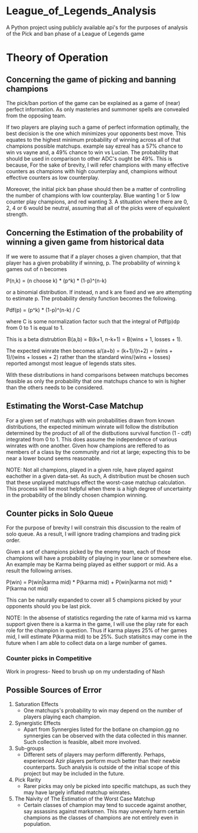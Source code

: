 # League_of_Legends_Analysis
A Python project using publicly available api's for the purposes of analysis of the Pick and ban phase of a League of Legends game

# Theory of Operation
## Concerning the game of picking and banning champions

The pick/ban portion of the game can be explained as a game of (near) perfect information. As only masteries and summoner spells are convealed from the opposing team. 

If two players are playing such a game of perfect information optimally, the best decision is the one which minimizes your opponents best move. This equates to the highest minimum probability of winning across all of that champions possible matchups. example say ezreal has a 57% chance to win vs vayne and, a 49% chance to win vs Lucian. The probability that should be used in comparison to other ADC's ought be 49%. This is because,  For the sake of brevity, I will refer champions with many effective counters as champions with high counterplay and, champions without effective counters as low counterplay.

Moreover, the initial pick ban phase should then be a matter of controlling the number of champions with low counterplay. Blue wanting 1 or 5 low counter play champions, and red wanting 3. A stituation where there are 0, 2, 4 or 6 would be neutral, assuming that all of the picks were of equivalent strength. 

## Concerning the Estimation of the probability of winning a given game from historical data

If we were to assume that if a player choses a given champion, that that player has a given probability if winning, p. The probability of winning k games out of n becomes 

P(n,k) = (n choose k) * (p^k) * (1-p)^(n-k) 

or a binomial distribution. If instead, n and k are fixed and we are attempting to estimate p. The probability density function becomes the following.

Pdf(p) = (p^k) * (1-p)^(n-k) / C 

where C is some normalization factor such that the integral of Pdf(p)dp from 0 to 1 is equal to 1. 

This is a beta distrubtion B(a,b) = B(k+1, n-k+1) = B(wins + 1, losses + 1). 

The expected winrate then becomes a/(a+b) = (k+1)/(n+2) = (wins + 1)/(wins + losses + 2) rather than the standard wins/(wins + losses) reported amongst most league of legends stats sites. 

With these distributions in hand comparisons between matchups becomes feasible as only the probability that one matchups chance to win is higher than the others needs to be considered.

## Estimating the Worst-Case Matchup
For a given set of matchups with win probabilities drawn from known distributions, the expected minimum winrate will follow the distribution determined by the product of all of the distbutions survival function (1 - cdf) integrated from 0 to 1. This does assume the independence of various winrates with one another. Given how champions are reffered to as members of a class by the community and riot at large; expecting this to be near a lower bound seems reasonable.

NOTE:
Not all champions, played in a given role, have played against eachother in a given data-set. As such, A distribution must be chosen such that these unplayed matchups effect the worst-case matchup calculation. This process will be most helpful when there is a high degree of uncertainty in the probability of the blindly chosen champion winning.

## Counter picks in Solo Queue
For the purpose of brevity I will constrain this discussion to the realm of solo queue. As a result, I will ignore trading champions and trading pick order. 

Given a set of champions picked by the enemy team, each of those champions will have a probability of playing in your lane or somewhere else. An example may be Karma being played as either support or mid. As a result the following arrises.

P(win) = P(win|karma mid) * P(karma mid) + P(win|karma not mid) * P(karma not mid)

This can be naturally expanded to cover all 5 champions picked by your opponents should you be last pick. 

NOTE:
In the absense of statistics regarding the rate of karma mid vs karma support given there is a karma in the game, I will use the play rate for each role for the champion in question. Thus if karma playes 25% of her games mid, I will estimate P(karma mid) to be 25%. Such statisitcs may come in the future when I am able to collect data on a large number of games.

### Counter picks in Competitive
Work in progress- Need to brush up on my understading of Nash 

## Possible Sources of Error

1. Saturation Effects
    * One matchups's probability to win may depend on the number of players playing each champion.
2. Synergistic Effects
    * Apart from Synnergies listed for the botlane on champion.gg no synnergies can be observed with the data collected in this manner. Such collection is feasible, albeit more involved.
3. Sub-groups
    * Different sets of players may perform differently. Perhaps, experienced Azir players perform much better than their newbie counterparts. Such analysis is outside of the initial scope of this project but may be included in the future.
4. Pick Rarity
    * Rarer picks may only be picked into specific matchups, as such they may have largely inflated matchup winrates. 
5. The Naivity of The Estimation of the Worst Case Matchup
    * Certain classes of champion may tend to succede against another, say assassins against marksmen. This may unevenly harm certain champions as the classes of champions are not entirely even in population.

